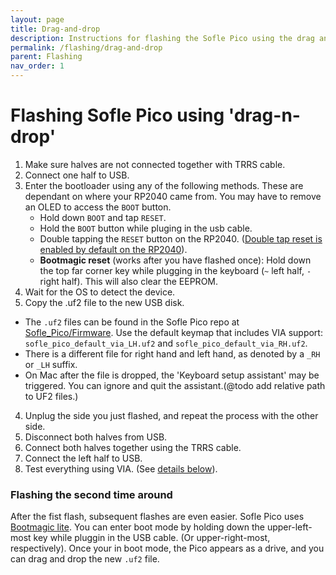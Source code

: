 ```yaml
---
layout: page
title: Drag-and-drop
description: Instructions for flashing the Sofle Pico using the drag and drop method
permalink: /flashing/drag-and-drop
parent: Flashing
nav_order: 1
---
```


# Flashing Sofle Pico using 'drag-n-drop'
1. Make sure halves are not connected together with TRRS cable.
1. Connect one half to USB.
1. Enter the bootloader using any of the following methods. These are dependant on where your RP2040 came from. You may have to remove an OLED to access the `BOOT` button.
    * Hold down `BOOT` and tap `RESET`.
    * Hold the `BOOT` button while pluging in the usb cable.
    * Double tapping the `RESET` button on the RP2040. ([Double tap reset is enabled by default on the RP2040](https://github.com/qmk/qmk_firmware/blob/master/docs/platformdev_rp2040.md#double-tap-reset-boot-loader-entry-iddouble-tap)).
    * **Bootmagic reset** (works after you have flashed once): Hold down the top far corner key while plugging in the keyboard (`~` left half, `-` right half). This will also clear the EEPROM.
2. Wait for the OS to detect the device.
3. Copy the .uf2 file to the new USB disk.
  * The `.uf2` files can be found in the Sofle Pico repo at [Sofle_Pico/Firmware](https://github.com/JellyTitan/Sofle-Pico/tree/main/Sofle_Pico/Firmware). Use the default keymap that includes VIA support: `sofle_pico_default_via_LH.uf2` and `sofle_pico_default_via_RH.uf2`.
  * There is a different file for right hand and left hand, as denoted by a `_RH` or `_LH` suffix.
  * On Mac after the file is dropped, the 'Keyboard setup assistant' may be triggered. You can ignore and quit the assistant.(@todo add relative path to UF2 files.) 
4. Unplug the side you just flashed, and repeat the process with the other side.
5. Disconnect both halves from USB.
6. Connect both halves together using the TRRS cable. 
7. Connect the left half to USB.
8. Test everything using VIA. (See [details below](#via)).

### Flashing the second time around
After the fist flash, subsequent flashes are even easier. Sofle Pico uses [Bootmagic lite](https://github.com/qmk/qmk_firmware/blob/master/docs/feature_bootmagic.md). You can enter boot mode by holding down the upper-left-most key while pluggin in the USB cable. (Or upper-right-most, respectively). Once your in boot mode, the Pico appears as a drive, and you can drag and drop the new `.uf2` file.



